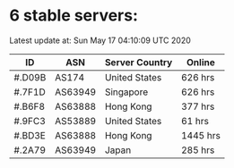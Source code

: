 # 6 stable servers:

Latest update at: Sun May 17 04:10:09 UTC 2020

| ID | ASN | Server Country | Online |
| -- | --- | -------------- | ------ |
| #.D09B | AS174 | United States | 626 hrs |
| #.7F1D | AS63949 | Singapore | 626 hrs |
| #.B6F8 | AS63888 | Hong Kong | 377 hrs |
| #.9FC3 | AS53889 | United States | 61 hrs |
| #.BD3E | AS63888 | Hong Kong | 1445 hrs |
| #.2A79 | AS63949 | Japan | 285 hrs |

